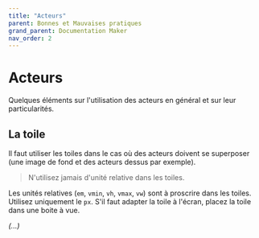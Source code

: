 ```yaml
---
title: "Acteurs"
parent: Bonnes et Mauvaises pratiques
grand_parent: Documentation Maker
nav_order: 2
---
```


# Acteurs

Quelques éléments sur l'utilisation des acteurs en général et sur leur particularités.

## La toile

Il faut utiliser les toiles dans le cas où des acteurs doivent se superposer (une image de fond et des acteurs dessus par exemple).

> N'utilisez jamais d'unité relative dans les toiles.

Les unités relatives (`em`, `vmin`, `vh`, `vmax`, `vw`) sont à proscrire dans les toiles. Utilisez uniquement le `px`. S'il faut adapter la toile à l'écran, placez la toile dans une boite à vue.


*(...)*
